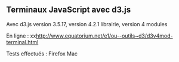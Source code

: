 Terminaux JavaScript avec d3.js
-------

Avec d3.js version 3.5.17, version 4.2.1 librairie, version 4 modules

En ligne : xx<a href="http://www.equatorium.net/e1/ou--outils~d3/d3v4mod-terminal.html">http://www.equatorium.net/e1/ou--outils~d3/d3v4mod-terminal.html</a>

Tests effectués : Firefox Mac


